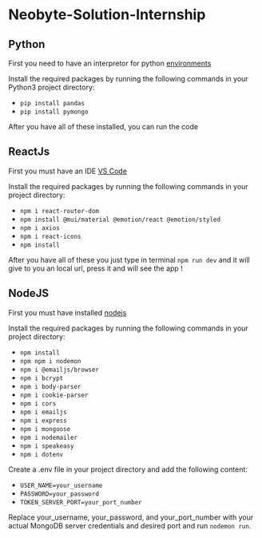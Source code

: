 # Neobyte-Solution-Internship

## Python

First you need to have an interpretor for python [environments](https://code.visualstudio.com/docs/python/environments)

Install the required packages by running the following commands in your Python3 project directory:

- `pip install pandas`
- `pip install pymongo`

After you have all of these installed, you can run the code

## ReactJs

First you must have an IDE [VS Code](https://code.visualstudio.com/)

Install the required packages by running the following commands in your project directory:

- `npm i react-router-dom`
- `npm install @mui/material @emotion/react @emotion/styled`
- `npm i axios`
- `npm i react-icons`
- `npm install`

After you have all of these you just type in terminal `npm run dev` and it will give to you an local url, press it and will see the app !

## NodeJS

First you must have installed [nodejs](https://nodejs.org/en)

Install the required packages by running the following commands in your project directory:

- `npm install`
- `npm npm i nodemon`
- `npm i @emailjs/browser`
- `npm i bcrypt`
- `npm i body-parser`
- `npm i cookie-parser`
- `npm i cors`
- `npm i emailjs`
- `npm i express`
- `npm i mongoose`
- `npm i nodemailer`
- `npm i speakeasy`
- `npm i dotenv`

Create a .env file in your project directory and add the following content:

- `USER_NAME=your_username`
- `PASSWORD=your_password`
- `TOKEN_SERVER_PORT=your_port_number`

Replace your_username, your_password, and your_port_number with your actual MongoDB server credentials and desired port and run `nodemon run`.
